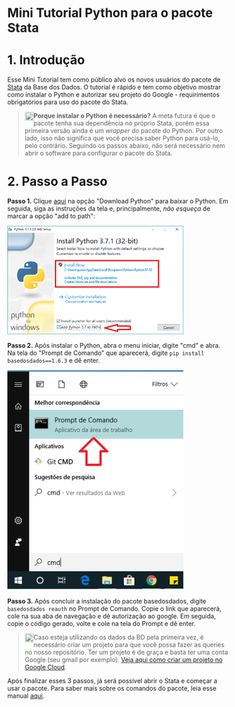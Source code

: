 # Mini Tutorial Python para o pacote Stata

# 1. Introdução

Esse Mini Tutorial tem como público alvo os novos usuários do pacote de [Stata](https://github.com/basedosdados/mais/tree/master/stata-package) da Base dos Dados. 
O tutorial é rápido e tem como objetivo mostrar como instalar o Python e autorizar seu projeto do Google - requirimentos obrigatórios para uso do pacote do Stata.
> <img src="https://raw.githubusercontent.com/haghish/markdoc/master/Resources/images/attention.png" width="20px" height="20px"  align="left" hspace="0" vspace="0"> __Porque instalar o Python é necessário?__
> A meta futura é que o pacote tenha sua dependência no próprio Stata, porém essa primeira versão ainda é um _wrapper_ do pacote do Python. Por outro lado, isso não significa que você precisa saber Python para usá-lo, pelo contrário. Seguindo os passos abaixo, não será necessário nem abrir o software para configurar o pacote do Stata.  
# 2. Passo a Passo

 __Passo 1.__ Clique [aqui](https://www.python.org/downloads/) na opção "Download Python" para baixar o Python. Em seguida, siga as instruções da tela e, principalmente, _não esqueça_ de marcar a opção "add to path": 

<p align="left">
    <a href="https://github.com/basedosdados/mais/blob/master/stata-package/blob/main/examples/python1.png">
    <img src="examples/python1.png" width="400" alt="Base dos Dados Mais">
    </a>
</p>

__Passo 2.__ Após instalar o Python, abra o menu iniciar, digite "cmd" e abra. Na tela do "Prompt de Comando" que aparecerá, digite `pip install basedosdados==1.6.3` e dê enter.

<p align="left">
    <a href="https://github.com/basedosdados/mais/blob/master/stata-package/blob/main/examples/prompt.png">
    <img src="examples/prompt.png" width="400" alt="Base dos Dados Mais">
    </a>
</p>

__Passo 3.__ Após concluir a instalação do pacote basedosdados, digite `basedosdados reauth` no Prompt de Comando. Copie o link que aparecerá, cole na sua aba de navegação e dê autorização ao google. Em seguida, copie o código gerado, volte e cole na tela do Prompt e dê enter.

> <img src="https://raw.githubusercontent.com/haghish/markdoc/master/Resources/images/attention.png" width="20px" height="20px"  align="left" hspace="0" vspace="0"> Caso esteja utilizando os dados da BD pela primeira vez, é necessário criar um projeto para que você possa fazer as queries no nosso repositório. Ter um projeto é de graça e basta ter uma conta Google (seu gmail por exemplo). [Veja aqui como criar um projeto no Google Cloud](https://basedosdados.github.io/mais/access_data_bq/#antes-de-comecar-crie-o-seu-projeto-no-google-cloud).

Após finalizar esses 3 passos, já será possível abrir o Stata e começar a usar o pacote. Para saber mais sobre os comandos do pacote, leia esse manual [aqui](https://github.com/basedosdados/mais/tree/master/stata-package). 
